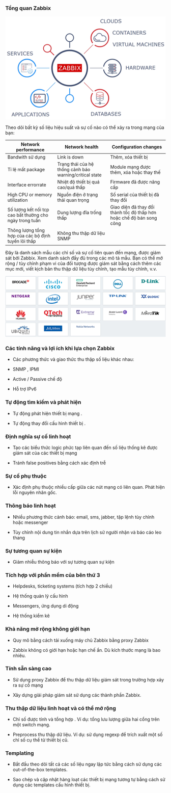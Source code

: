 ### Tổng quan Zabbix

<img src="/img/29.jpg">

Theo dõi bất kỳ số liệu hiệu suất và sự cố nào có thể xảy ra trong mạng của bạn:


|Network performance|Network health|Configuration changes|
|---------------------|--------------------|-------------------|
|Bandwith sử dụng|Link is down|Thêm, xóa thiết bị|
|Tỉ lệ mất package|Trạng thái của hệ thống cảnh báo warning/critical state|Module mạng được thêm, xóa hoặc thay thế|
|Interface errorrate|Nhiệt độ thiết bị quá cao/quá thấp|Firmware đã được nâng cấp|
|High CPU or memory utilization|Nguồn điện ở trạng thái quan trọng|Số serial của thiết bị đã thay đổi|
|Số lượng kết nối tcp cao bất thường cho ngày trong tuần|Dung lượng đĩa trống thấp|Giao diện đã thay đổi thành tốc độ thấp hơn hoặc chế độ bán song công|
|Thông lượng tổng hợp của các bộ định tuyến lõi thấp|Không thu thập dữ liệu SNMP||

Đây là danh sách mẫu các chỉ số và sự cố liên quan đến mạng, được giám sát bởi Zabbix. Xem danh sách đầy đủ trong các mô tả mẫu. Bạn có thể mở rộng / tùy chỉnh phạm vi của đối tượng được giám sát bằng cách thêm các mục mới, viết kịch bản thu thập dữ liệu tùy chỉnh, tạo mẫu tùy chỉnh, v.v.

<img src="/img/7.jpg">

### Các tính năng và lợi ích khi lựa chọn Zabbix

* Các phương thức và giao thức thu thập số liệu khác nhau:

+ SNMP , IPMI

+ Active / Passive chế độ

+ Hỗ trợ IPv6

### Tự động tìm kiếm và phát hiện

+ Tự động phát hiện thiết bị mạng .

+ Tự động thay đổi cấu hình thiết bị .

### Định nghĩa sự cố linh hoạt

+ Tạo các biểu thức logic phức tạp liên quan đến số liệu thống kê được giám sát của các thiết bị mạng

+ Tránh false positives bằng cách xác định trễ

### Sự cố phụ thuộc

+ Xác định phụ thuộc nhiều cấp giữa các nút mạng có liên quan. Phát hiện lỗi nguyên nhân gốc.

### Thông báo linh hoạt

+ Nhiều phương thức cảnh báo: email, sms, jabber, tập lệnh tùy chỉnh hoặc messenger

+ Tùy chỉnh nội dung tin nhắn dựa trên lịch sử người nhận và báo cáo leo thang

### Sự tương quan sự kiện

+ Giảm nhiễu thông báo với sự tương quan sự kiện

### Tích hợp với phần mềm của bên thứ 3

+ Helpdesks, ticketing systems (tích hợp 2 chiều)

+ Hệ thống quản lý cấu hình

+ Messengers, ứng dụng di động

+ Hệ thống kiểm kê

### Khả năng mở rộng không giới hạn

+ Quy mô bằng cách tải xuống máy chủ Zabbix bằng proxy Zabbix

+ Zabbix không có giới hạn hoặc hạn chế ẩn. Dù kích thước mạng là bao nhiêu.

### Tính sẵn sàng cao

+ Sử dụng proxy Zabbix để thu thập dữ liệu giám sát trong trường hợp xảy ra sự cố mạng

+ Xây dựng giải pháp giám sát sử dụng các thành phần Zabbix. 

### Thu thập dữ liệu linh hoạt và có thể mở rộng

+ Chỉ số được tính và tổng hợp . Ví dụ: tổng lưu lượng giữa hai cổng trên một switch mạng.

+ Preprocess thu thập dữ liệu. Ví dụ: sử dụng regexp để trích xuất một số chỉ số cụ thể từ thiết bị cũ. 

### Templating

+ Bắt đầu theo dõi tất cả các số liệu ngay lập tức bằng cách sử dụng các out-of-the-box templates.

+ Sao chép và cập nhật hàng loạt các thiết bị mạng tương tự bằng cách sử dụng các templates cấu hình thiết bị.














